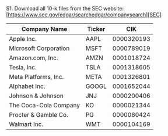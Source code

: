 S1. Download all 10-k files from the SEC website: [https://www.sec.gov/edgar/searchedgar/companysearch][SEC]

| **Company Name**           | **Ticker** | **CIK**      |
|----------------------------|--------------|--------------|
| Apple Inc.                | AAPL         | 0000320193   |
| Microsoft Corporation     | MSFT         | 0000789019   |
| Amazon.com, Inc.          | AMZN         | 0001018724   |
| Tesla, Inc.               | TSLA         | 0001318605   |
| Meta Platforms, Inc.      | META         | 0001326801   | ❓
| Alphabet Inc.             | GOOGL        | 0001652044   |
| Johnson & Johnson         | JNJ          | 0000200406   |
| The Coca-Cola Company     | KO           | 0000021344   | ❓
| Procter & Gamble Co.      | PG           | 0000080424   |
| Walmart Inc.              | WMT          | 0000104169   |
